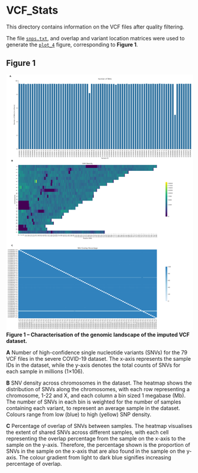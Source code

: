 # VCF_Stats
This directory contains information on the VCF files after quality filtering.

The file [`snps.txt`](snps.txt), and overlap and variant location matrices were used to generate the [`plot_4`](plot_4.png) figure, corresponding to **Figure 1**.

## Figure 1
![Characterisation of the genomic landscape of the imputed VCF dataset](plot_4.png)
**Figure 1 – Characterisation of the genomic landscape of the imputed VCF dataset.**

**A** Number of high-confidence single nucleotide variants (SNVs) for the 79 VCF files in the severe COVID-19 dataset. The x-axis represents the sample IDs in the dataset, while the y-axis denotes the total counts of SNVs for each sample in millions (1×106).

**B** SNV density across chromosomes in the dataset. The heatmap shows the distribution of SNVs along the chromosomes, with each row representing a chromosome, 1-22 and X, and each column a bin sized 1 megabase (Mb). The number of SNVs in each bin is weighted for the number of samples containing each variant, to represent an average sample in the dataset. Colours range from low (blue) to high (yellow) SNP density.

**C** Percentage of overlap of SNVs between samples. The heatmap visualises the extent of shared SNVs across different samples, with each cell representing the overlap percentage from the sample on the x-axis to the sample on the y-axis. Therefore, the percentage shown is the proportion of SNVs in the sample on the x-axis that are also found in the sample on the y-axis. The colour gradient from light to dark blue signifies increasing percentage of overlap.
